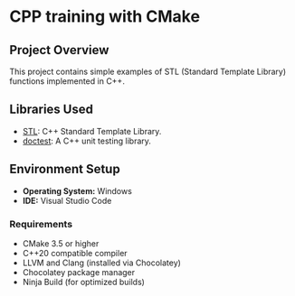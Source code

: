 # CPP training with CMake

## Project Overview

This project contains simple examples of STL (Standard Template Library) functions implemented in C++.

## Libraries Used

- [STL](https://en.cppreference.com/w/cpp/algorithm): C++ Standard Template Library.
- [doctest](https://github.com/onqtam/doctest): A C++ unit testing library.

## Environment Setup

- **Operating System:** Windows
- **IDE:** Visual Studio Code

### Requirements

- CMake 3.5 or higher
- C++20 compatible compiler
- LLVM and Clang (installed via Chocolatey)
- Chocolatey package manager
- Ninja Build (for optimized builds)
